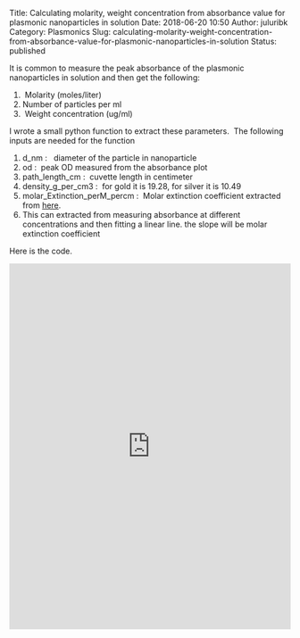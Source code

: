 Title: Calculating molarity, weight concentration from absorbance value for plasmonic nanoparticles in solution
Date: 2018-06-20 10:50
Author: juluribk
Category: Plasmonics
Slug: calculating-molarity-weight-concentration-from-absorbance-value-for-plasmonic-nanoparticles-in-solution
Status: published

It is common to measure the peak absorbance of the plasmonic nanoparticles in solution and then get the following:

1.   Molarity (moles/liter)
2.  Number of particles per ml
3.   Weight concentration (ug/ml)

I wrote a small python function to extract these parameters.  The following inputs are needed for the function

1.  d_nm :   diameter of the particle in nanoparticle
2.  od :  peak OD measured from the absorbance plot
3.  path_length_cm :  cuvette length in centimeter
4.  density_g_per_cm3 :  for gold it is 19.28, for silver it is 10.49
5.  molar_Extinction_perM_percm :  Molar extinction coefficient extracted from [here](https://www.sigmaaldrich.com/technical-documents/articles/materials-science/nanomaterials/gold-nanoparticles.html).
6.  This can extracted from measuring absorbance at different concentrations and then fitting a linear line. the slope will be molar extinction coefficient

Here is the code.
<iframe src="https://trinket.io/embed/python/f1353652f2?start=result" width="100%" height="656" frameborder="0" marginwidth="0" marginheight="0" allowfullscreen></iframe>
